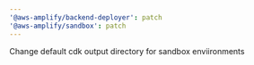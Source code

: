 ```yaml
---
'@aws-amplify/backend-deployer': patch
'@aws-amplify/sandbox': patch
---
```


Change default cdk output directory for sandbox enviironments
